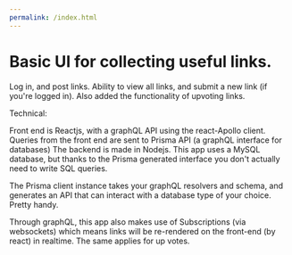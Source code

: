 ```yaml
---
permalink: /index.html
---
```


# Basic UI for collecting useful links.

Log in, and post links. Ability to view all links, and submit a new link (if you're logged in). Also added the functionality of upvoting links.

Technical:

Front end is Reactjs, with a graphQL API using the react-Apollo client. Queries from the front end are sent to Prisma API (a graphQL interface for databases) The backend is made in Nodejs. This app uses a MySQL database, but thanks to the Prisma generated interface you don't actually need to write SQL queries.

The Prisma client instance takes your graphQL resolvers and schema, and generates an API that can interact with a database type of your choice. Pretty handy.

Through graphQL, this app also makes use of Subscriptions (via websockets) which means links will be re-rendered on the front-end (by react) in realtime. The same applies for up votes.
